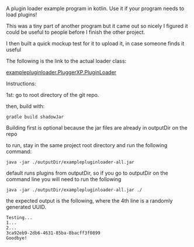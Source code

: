 A plugin loader example program in kotlin. Use it if your program needs to load plugins!

This was a tiny part of another program but it came out so nicely I figured it could be useful to people before I finish the other project.

I then built a quick mockup test for it to upload it, in case someone finds it useful

The following is the link to the actual loader class:

[examplepluginloader.PluggerXP.PluginLoader](examplepluginloader/src/main/kotlin/examplepluginloader/PluggerXP/PluginLoader.kt)

Instructions:

1st: go to root directory of the git repo.

then, build with:

```gradle build shadowJar```

Building first is optional because the jar files are already in outputDir on the repo

to run, stay in the same project root directory and run the following command:

```java -jar ./outputDir/examplepluginloader-all.jar```

default runs plugins from outputDir, so if you go to outputDir on the command line you will need to run the following

```java -jar ./outputDir/examplepluginloader-all.jar ./```

the expected output is the following, where the 4th line is a randomly generated UUID.

```
Testing...
1...
2...
3ca92eb9-2db6-4631-85ba-8bacff3f0899
Goodbye!
```
